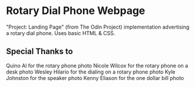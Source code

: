 # Rotary Dial Phone Webpage
"Project: Landing Page" (from The Odin Project) implementation advertising a rotary dial phone. Uses basic HTML & CSS.

## Special Thanks to
Quino Al for the rotary phone photo
Nicole Wilcox for the rotary phone on a desk photo
Wesley Hilario for the dialing on a rotary phone photo
Kyle Johnston for the speaker photo
Kenny Eliason for the one dollar bill photo
